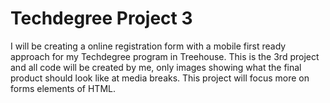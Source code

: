 # Techdegree Project 3

I will be creating a online registration form with a mobile first ready approach for my Techdegree program in Treehouse. This is the 3rd project and all code will be created by me, only images showing what the final product should look like at media breaks. This project will focus more on forms elements of HTML.